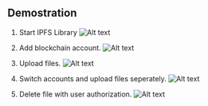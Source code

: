 ## Demostration
1. Start IPFS Library
![Alt text](./demo1.gif)

2. Add blockchain account.
![Alt text](./demo2.gif)
   
3. Upload files.
![Alt text](./demo3.gif)

4. Switch accounts and upload files seperately.
![Alt text](./demo4.gif)

5. Delete file with user authorization.
![Alt text](./demo5.gif)
